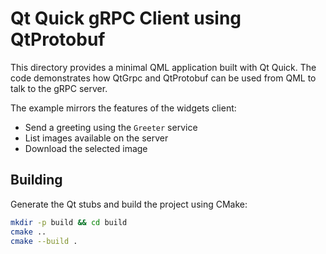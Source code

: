 # Qt Quick gRPC Client using QtProtobuf

This directory provides a minimal QML application built with Qt Quick. The code demonstrates how QtGrpc and QtProtobuf can be used from QML to talk to the gRPC server.

The example mirrors the features of the widgets client:

- Send a greeting using the `Greeter` service
- List images available on the server
- Download the selected image

## Building

Generate the Qt stubs and build the project using CMake:

```bash
mkdir -p build && cd build
cmake ..
cmake --build .
```
